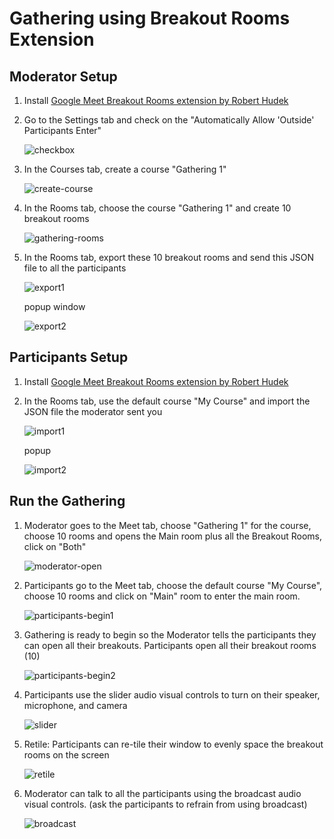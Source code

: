 # Gathering using Breakout Rooms Extension

## Moderator Setup

1. Install [Google Meet Breakout Rooms extension by Robert Hudek](https://chrome.google.com/webstore/detail/google-meet-breakout-room/kogfdlbehkaeoafmgaecphlnhohpabig?hl=en)

2. Go to the Settings tab and check on the "Automatically Allow 'Outside' Participants Enter"

   ![checkbox](./data/allow.jpg)

3. In the Courses tab, create a course "Gathering 1"

   ![create-course](./data/create-course.jpg)

4. In the Rooms tab, choose the course "Gathering 1" and create 10 breakout rooms

   ![gathering-rooms](./data/gathering-rooms.jpg)

5. In the Rooms tab, export these 10 breakout rooms and send this JSON file to all the participants

   ![export1](./data/export1.jpg)

   popup window

   ![export2](./data/export2.jpg)

## Participants Setup

1. Install [Google Meet Breakout Rooms extension by Robert Hudek](https://chrome.google.com/webstore/detail/google-meet-breakout-room/kogfdlbehkaeoafmgaecphlnhohpabig?hl=en)

2. In the Rooms tab, use the default course "My Course" and import the JSON file the moderator sent you

   ![import1](./data/import1.jpg)

   popup

   ![import2](./data/import2.jpg)

## Run the Gathering

1. Moderator goes to the Meet tab, choose "Gathering 1" for the course, choose 10 rooms and opens the Main room plus all the Breakout Rooms, click on "Both"

   ![moderator-open](./data/moderator-open.jpg)

2. Participants go to the Meet tab, choose the default course "My Course", choose 10 rooms and click on "Main" room to enter the main room.

   ![participants-begin1](./data/participants-begin1.jpg)

3. Gathering is ready to begin so the Moderator tells the participants they can open all their breakouts. Participants open all their breakout rooms (10)

   ![participants-begin2](./data/participants-begin2.jpg)

4. Participants use the slider audio visual controls to turn on their speaker, microphone, and camera

   ![slider](./data/slider.jpg)

5. Retile: Participants can re-tile their window to evenly space the breakout rooms on the screen

   ![retile](./data/retile.jpg)

6. Moderator can talk to all the participants using the broadcast audio visual controls. (ask the participants to refrain from using broadcast)

   ![broadcast](./data/broadcast.jpg)
